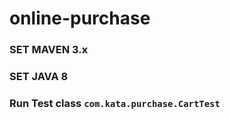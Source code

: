 # online-purchase

### SET MAVEN 3.x

### SET JAVA 8

### Run Test class `com.kata.purchase.CartTest`